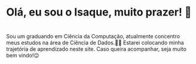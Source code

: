 ### <h1>Olá, eu sou o Isaque, muito prazer! 👋<h1/>

Sou um graduando em Ciência da Computação, atualmente concentro meus estudos na área de Ciência de Dados.👨‍💻
Estarei colocando minha trajetória de aprendizado neste site. Caso queira acompanhar, seja muito bem vindo!😉
